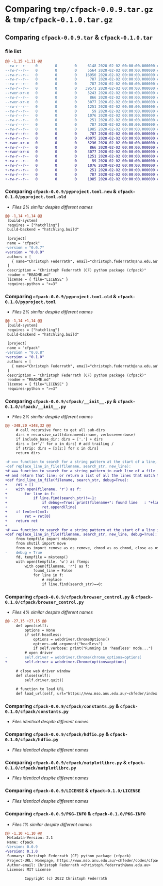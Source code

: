 # Comparing `tmp/cfpack-0.0.9.tar.gz` & `tmp/cfpack-0.1.0.tar.gz`

## Comparing `cfpack-0.0.9.tar` & `cfpack-0.1.0.tar`

### file list

```diff
@@ -1,15 +1,11 @@
--rw-r--r--   0        0        0     6148 2020-02-02 00:00:00.000000 cfpack-0.0.9/.DS_Store
--rw-r--r--   0        0        0     5564 2020-02-02 00:00:00.000000 cfpack-0.0.9/cfpack.browser_control.html
--rw-r--r--   0        0        0    16950 2020-02-02 00:00:00.000000 cfpack-0.0.9/cfpack.html
--rw-r--r--   0        0        0      787 2020-02-02 00:00:00.000000 cfpack-0.0.9/pyproject.toml.new
--rw-r--r--   0        0        0      787 2020-02-02 00:00:00.000000 cfpack-0.0.9/pyproject.toml.old
--rw-r--r--   0        0        0    39571 2020-02-02 00:00:00.000000 cfpack-0.0.9/cfpack/__init__.py
--rwxr-xr-x   0        0        0     5243 2020-02-02 00:00:00.000000 cfpack-0.0.9/cfpack/browser_control.py
--rw-r--r--   0        0        0      866 2020-02-02 00:00:00.000000 cfpack-0.0.9/cfpack/constants.py
--rwxr-xr-x   0        0        0     3077 2020-02-02 00:00:00.000000 cfpack-0.0.9/cfpack/hdfio.py
--rw-r--r--   0        0        0     1251 2020-02-02 00:00:00.000000 cfpack-0.0.9/cfpack/matplotlibrc.py
--rw-r--r--   0        0        0       59 2020-02-02 00:00:00.000000 cfpack-0.0.9/.gitignore
--rw-r--r--   0        0        0     1076 2020-02-02 00:00:00.000000 cfpack-0.0.9/LICENSE
--rw-r--r--   0        0        0      251 2020-02-02 00:00:00.000000 cfpack-0.0.9/README.md
--rw-r--r--   0        0        0      787 2020-02-02 00:00:00.000000 cfpack-0.0.9/pyproject.toml
--rw-r--r--   0        0        0     1985 2020-02-02 00:00:00.000000 cfpack-0.0.9/PKG-INFO
+-rw-r--r--   0        0        0      787 2020-02-02 00:00:00.000000 cfpack-0.1.0/pyproject.toml.old
+-rw-r--r--   0        0        0    40075 2020-02-02 00:00:00.000000 cfpack-0.1.0/cfpack/__init__.py
+-rwxr-xr-x   0        0        0     5236 2020-02-02 00:00:00.000000 cfpack-0.1.0/cfpack/browser_control.py
+-rw-r--r--   0        0        0      866 2020-02-02 00:00:00.000000 cfpack-0.1.0/cfpack/constants.py
+-rwxr-xr-x   0        0        0     3077 2020-02-02 00:00:00.000000 cfpack-0.1.0/cfpack/hdfio.py
+-rw-r--r--   0        0        0     1251 2020-02-02 00:00:00.000000 cfpack-0.1.0/cfpack/matplotlibrc.py
+-rw-r--r--   0        0        0       59 2020-02-02 00:00:00.000000 cfpack-0.1.0/.gitignore
+-rw-r--r--   0        0        0     1076 2020-02-02 00:00:00.000000 cfpack-0.1.0/LICENSE
+-rw-r--r--   0        0        0      251 2020-02-02 00:00:00.000000 cfpack-0.1.0/README.md
+-rw-r--r--   0        0        0      787 2020-02-02 00:00:00.000000 cfpack-0.1.0/pyproject.toml
+-rw-r--r--   0        0        0     1985 2020-02-02 00:00:00.000000 cfpack-0.1.0/PKG-INFO
```

### Comparing `cfpack-0.0.9/pyproject.toml.new` & `cfpack-0.1.0/pyproject.toml.old`

 * *Files 2% similar despite different names*

```diff
@@ -1,14 +1,14 @@
 [build-system]
 requires = ["hatchling"]
 build-backend = "hatchling.build"
 
 [project]
 name = "cfpack"
-version = "0.0.7"
+version = "0.0.9"
 authors = [
   { name="Christoph Federrath", email="christoph.federrath@anu.edu.au" },
 ]
 description = "Christoph Federrath (CF) python package (cfpack)"
 readme = "README.md"
 license = { file="LICENSE" }
 requires-python = ">=3"
```

### Comparing `cfpack-0.0.9/pyproject.toml.old` & `cfpack-0.1.0/pyproject.toml`

 * *Files 2% similar despite different names*

```diff
@@ -1,14 +1,14 @@
 [build-system]
 requires = ["hatchling"]
 build-backend = "hatchling.build"
 
 [project]
 name = "cfpack"
-version = "0.0.8"
+version = "0.1.0"
 authors = [
   { name="Christoph Federrath", email="christoph.federrath@anu.edu.au" },
 ]
 description = "Christoph Federrath (CF) python package (cfpack)"
 readme = "README.md"
 license = { file="LICENSE" }
 requires-python = ">=3"
```

### Comparing `cfpack-0.0.9/cfpack/__init__.py` & `cfpack-0.1.0/cfpack/__init__.py`

 * *Files 2% similar despite different names*

```diff
@@ -348,20 +348,32 @@
     # call recursive func to get all sub-dirs
     dirs = recursive_call(dirname=dirname, verbose=verbose)
     if include_base_dir: dirs = ['.'] + dirs
     dirs = [x+'/' for x in dirs] # add trailing /
     if strip: dirs = [x[2:] for x in dirs]
     return dirs
 
-# === function to search for a string pattern at the start of a line, and to replace that line ===
-def replace_line_in_file(filename, search_str, new_line):
+# === function to search for a string pattern in each line of a file
+# and return that line; or return a list of all the lines that match the search_str ===
+def find_line_in_file(filename, search_str, debug=True):
+    ret = []
+    with open(filename, 'r') as f:
+        for line in f:
+            if line.find(search_str)!=-1:
+                if debug==True: print(filename+": found line   : "+line.rstrip())
+                ret.append(line)
+    if len(ret)==1:
+        ret = ret[0]
+    return ret
+
+# === function to search for a string pattern at the start of a line in a file, and to replace that line ===
+def replace_line_in_file(filename, search_str, new_line, debug=True):
     from tempfile import mkstemp
     from shutil import move
     from os import remove as os_remove, chmod as os_chmod, close as os_close
-    debug = True
     fd, tempfile = mkstemp()
     with open(tempfile, 'w') as ftemp:
         with open(filename, 'r') as f:
             found_line = False
             for line in f:
                 # replace
                 if line.find(search_str)==0:
```

### Comparing `cfpack-0.0.9/cfpack/browser_control.py` & `cfpack-0.1.0/cfpack/browser_control.py`

 * *Files 4% similar despite different names*

```diff
@@ -27,15 +27,15 @@
     def open(self):
         options = None
         if self.headless:
             options = webdriver.ChromeOptions()
             options.add_argument("headless")
             if self.verbose: print("Running in 'headless' mode...")
         # open driver
-        self.driver = webdriver.Chrome(chrome_options=options)
+        self.driver = webdriver.Chrome(options=options)
 
     # close web driver window
     def close(self):
         self.driver.quit()
 
     # function to load URL
     def load_url(self, url="https://www.mso.anu.edu.au/~chfeder/index.html", wait=None, sleep=None, wait_until_element=""):
```

### Comparing `cfpack-0.0.9/cfpack/constants.py` & `cfpack-0.1.0/cfpack/constants.py`

 * *Files identical despite different names*

### Comparing `cfpack-0.0.9/cfpack/hdfio.py` & `cfpack-0.1.0/cfpack/hdfio.py`

 * *Files identical despite different names*

### Comparing `cfpack-0.0.9/cfpack/matplotlibrc.py` & `cfpack-0.1.0/cfpack/matplotlibrc.py`

 * *Files identical despite different names*

### Comparing `cfpack-0.0.9/LICENSE` & `cfpack-0.1.0/LICENSE`

 * *Files identical despite different names*

### Comparing `cfpack-0.0.9/PKG-INFO` & `cfpack-0.1.0/PKG-INFO`

 * *Files 1% similar despite different names*

```diff
@@ -1,10 +1,10 @@
 Metadata-Version: 2.1
 Name: cfpack
-Version: 0.0.9
+Version: 0.1.0
 Summary: Christoph Federrath (CF) python package (cfpack)
 Project-URL: Homepage, https://www.mso.anu.edu.au/~chfeder/codes/cfpack/cfpack.html
 Author-email: Christoph Federrath <christoph.federrath@anu.edu.au>
 License: MIT License
         
         Copyright (c) 2022 Christoph Federrath
```

